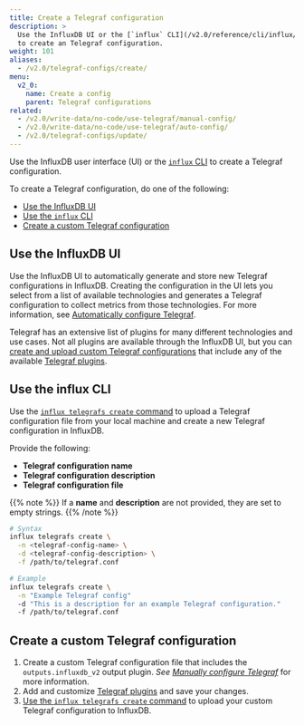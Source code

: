 ```yaml
---
title: Create a Telegraf configuration
description: >
  Use the InfluxDB UI or the [`influx` CLI](/v2.0/reference/cli/influx/)
  to create an Telegraf configuration.
weight: 101
aliases:
  - /v2.0/telegraf-configs/create/
menu:
  v2_0:
    name: Create a config
    parent: Telegraf configurations
related:
  - /v2.0/write-data/no-code/use-telegraf/manual-config/
  - /v2.0/write-data/no-code/use-telegraf/auto-config/
  - /v2.0/telegraf-configs/update/
---
```


Use the InfluxDB user interface (UI) or the [`influx` CLI](/v2.0/reference/cli/influx/)
to create a Telegraf configuration.

To create a Telegraf configuration, do one of the following:

- [Use the InfluxDB UI](#use-the-influxdb-ui)
- [Use the `influx` CLI](#use-the-influx-cli)
- [Create a custom Telegraf configuration](#create-a-custom-telegraf-configuration)

## Use the InfluxDB UI
Use the InfluxDB UI to automatically generate and store new Telegraf configurations in InfluxDB.
Creating the configuration in the UI lets you select from a list of available technologies
and generates a Telegraf configuration to collect metrics from those technologies.
For more information, see [Automatically configure Telegraf](/v2.0/write-data/no-code/use-telegraf/auto-config/).

Telegraf has an extensive list of plugins for many different technologies and use cases.
Not all plugins are available through the InfluxDB UI, but you can
[create and upload custom Telegraf configurations](#create-a-custom-telegraf-configuration)
that include any of the available [Telegraf plugins](/v2.0/reference/telegraf-plugins).

## Use the influx CLI
Use the [`influx telegrafs create` command](/v2.0/reference/cli/influx/telegrafs/create/)
to upload a Telegraf configuration file from your local machine and create a new Telegraf
configuration in InfluxDB.

Provide the following:

- **Telegraf configuration name**
- **Telegraf configuration description**
- **Telegraf configuration file**

{{% note %}}
If a **name** and **description** are not provided, they are set to empty strings.
{{% /note %}}

<!--  -->
```sh
# Syntax
influx telegrafs create \
  -n <telegraf-config-name> \
  -d <telegraf-config-description> \
  -f /path/to/telegraf.conf

# Example
influx telegrafs create \
  -n "Example Telegraf config"
  -d "This is a description for an example Telegraf configuration."
  -f /path/to/telegraf.conf
```

## Create a custom Telegraf configuration

1. Create a custom Telegraf configuration file that includes the `outputs.influxdb_v2`
   output plugin. _See [Manually configure Telegraf](/v2.0/write-data/no-code/use-telegraf/manual-config/)_
   for more information.
2. Add and customize [Telegraf plugins](/v2.0/reference/telegraf-plugins) and save your changes.
3. [Use the `influx telegrafs create` command](#use-the-influx-cli) to upload your
   custom Telegraf configuration to InfluxDB.
